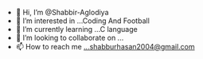 - 👋 Hi, I’m @Shabbir-Aglodiya
- 👀 I’m interested in ...Coding And Football
- 🌱 I’m currently learning ...C language
- 💞️ I’m looking to collaborate on ...
- 📫 How to reach me ...shabburhasan2004@gmail.com

<!---
Shabbir-Aglodiya/Shabbir-Aglodiya is a ✨ special ✨ repository because its `README.md` (this file) appears on your GitHub profile.
You can click the Preview link to take a look at your changes.
--->
